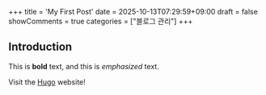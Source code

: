 +++
title = 'My First Post'
date = 2025-10-13T07:29:59+09:00
draft = false
showComments = true
categories = ["블로그 관리"]
+++
## Introduction

This is **bold** text, and this is *emphasized* text.

Visit the [Hugo](https://gohugo.io) website!

